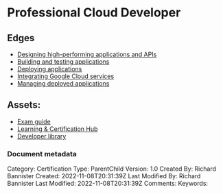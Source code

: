 # Professional Cloud Developer

## Edges
- [Designing high-performing applications and APIs](1_designing_highperforming_applications_and_apis.md)
- [Building and testing applications](2_building_and_testing_applications.md)
- [Deploying applications](3_deploying_applications.md)
- [Integrating Google Cloud services](4_integrating_google_cloud_services.md)
- [Managing deployed applications](5_managing_deployed_applications.md)

## Assets:
- [Exam guide](https://cloud.google.com/certification/guides/cloud-developer)
- [Learning & Certification Hub](https://www.googlecloudcommunity.com/gc/Learning-Certification-Hub/ct-p/cloud-learning-cert-forums)
- [Developer library](https://devlibrary.withgoogle.com/products/cloud)


### Document metadata
Category: Certification
Type: ParentChild
Version: 1.0
Created By: Richard Bannister
Created: 2022-11-08T20:31:39Z
Last Modified By: Richard Bannister
Last Modified: 2022-11-08T20:31:39Z
Comments: 
Keywords: 